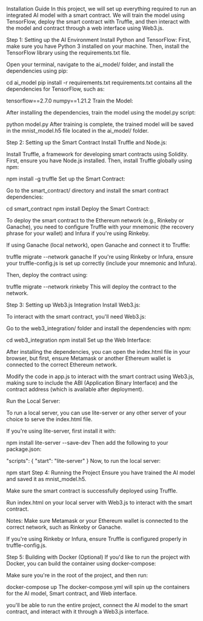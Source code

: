 Installation Guide
In this project, we will set up everything required to run an integrated AI model with a smart contract. We will train the model using TensorFlow, deploy the smart contract with Truffle, and then interact with the model and contract through a web interface using Web3.js.

Step 1: Setting up the AI Environment
Install Python and TensorFlow: First, make sure you have Python 3 installed on your machine. Then, install the TensorFlow library using the requirements.txt file.

Open your terminal, navigate to the ai_model/ folder, and install the dependencies using pip:


cd ai_model
pip install -r requirements.txt
requirements.txt contains all the dependencies for TensorFlow, such as:

tensorflow==2.7.0
numpy==1.21.2
Train the Model:

After installing the dependencies, train the model using the model.py script:

python model.py
After training is complete, the trained model will be saved in the mnist_model.h5 file located in the ai_model/ folder.

Step 2: Setting up the Smart Contract
Install Truffle and Node.js:

Install Truffle, a framework for developing smart contracts using Solidity. First, ensure you have Node.js installed. Then, install Truffle globally using npm:

npm install -g truffle
Set up the Smart Contract:

Go to the smart_contract/ directory and install the smart contract dependencies:

cd smart_contract
npm install
Deploy the Smart Contract:

To deploy the smart contract to the Ethereum network (e.g., Rinkeby or Ganache), you need to configure Truffle with your mnemonic (the recovery phrase for your wallet) and Infura if you're using Rinkeby.

If using Ganache (local network), open Ganache and connect it to Truffle:

truffle migrate --network ganache
If you're using Rinkeby or Infura, ensure your truffle-config.js is set up correctly (include your mnemonic and Infura).

Then, deploy the contract using:

truffle migrate --network rinkeby
This will deploy the contract to the network.

Step 3: Setting up Web3.js Integration
Install Web3.js:

To interact with the smart contract, you'll need Web3.js:

Go to the web3_integration/ folder and install the dependencies with npm:

cd web3_integration
npm install
Set up the Web Interface:

After installing the dependencies, you can open the index.html file in your browser, but first, ensure Metamask or another Ethereum wallet is connected to the correct Ethereum network.

Modify the code in app.js to interact with the smart contract using Web3.js, making sure to include the ABI (Application Binary Interface) and the contract address (which is available after deployment).

Run the Local Server:

To run a local server, you can use lite-server or any other server of your choice to serve the index.html file.

If you're using lite-server, first install it with:

npm install lite-server --save-dev
Then add the following to your package.json:

"scripts": {
  "start": "lite-server"
}
Now, to run the local server:

npm start
Step 4: Running the Project
Ensure you have trained the AI model and saved it as mnist_model.h5.

Make sure the smart contract is successfully deployed using Truffle.

Run index.html on your local server with Web3.js to interact with the smart contract.

Notes:
Make sure Metamask or your Ethereum wallet is connected to the correct network, such as Rinkeby or Ganache.

If you're using Rinkeby or Infura, ensure Truffle is configured properly in truffle-config.js.

Step 5: Building with Docker (Optional)
If you'd like to run the project with Docker, you can build the container using docker-compose:

Make sure you're in the root of the project, and then run:


docker-compose up
The docker-compose.yml will spin up the containers for the AI model, Smart contract, and Web interface.

 you'll be able to run the entire project, connect the AI model to the smart contract, and interact with it through a Web3.js interface.
